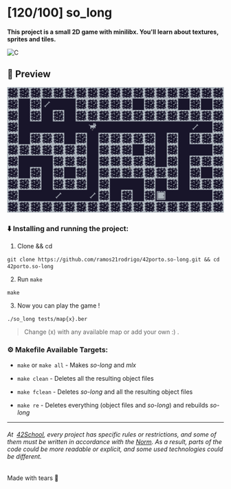 
# [120/100] so_long
__This project is a small 2D game with minilibx. You'll learn about textures, sprites and tiles.__    

![C](https://img.shields.io/badge/-C-A8B9CC?logo=C&logoColor=fff&style=flat")

## 👀 Preview
![](preview.gif)

### ⬇️ Installing and running the project:
1. Clone && cd
```
git clone https://github.com/ramos21rodrigo/42porto.so-long.git && cd 42porto.so-long
```
2. Run `make`
```
make
```

3. Now you can play the game !

```
./so_long tests/map{x}.ber
```
>  Change (x) with any available map or add your own :) .

### ⚙️ Makefile Available Targets:
- `make` or `make all` - Makes _so-long_ and _mlx_

- `make clean` - Deletes all the resulting object files

- `make fclean` - Deletes _so-long_ and all the resulting object files

- `make re` - Deletes everything (object files and _so-long_) and rebuilds _so-long_

___
###### At  [42School](https://en.wikipedia.org/wiki/42_(school)), every project has specific rules or restrictions, and some of them must be written in accordance with the [Norm](https://github.com/42School/norminette). As a result, parts of the code could be more readable or explicit, and some used technologies could be different.
Made with tears 🥲
